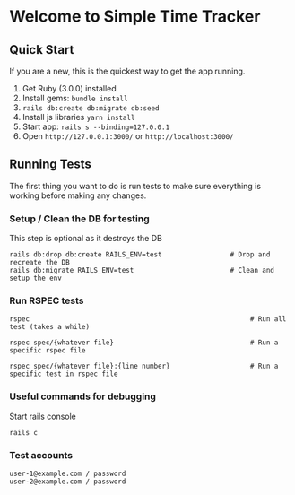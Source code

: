# Welcome to Simple Time Tracker

## Quick Start

If you are a new, this is the quickest way to get the app running.

1. Get Ruby (3.0.0) installed
2. Install gems: `bundle install`
3. `rails db:create db:migrate db:seed`
4. Install js libraries `yarn install`
5. Start app: `rails s --binding=127.0.0.1`
6. Open `http://127.0.0.1:3000/` or `http://localhost:3000/`

## Running Tests

The first thing you want to do is run tests to make sure everything is working before making any changes.

### Setup / Clean the DB for testing
This step is optional as it destroys the DB
```
rails db:drop db:create RAILS_ENV=test                 # Drop and recreate the DB
rails db:migrate RAILS_ENV=test                        # Clean and setup the env
```

### Run RSPEC tests
```
rspec                                                       # Run all test (takes a while)

rspec spec/{whatever file}                                  # Run a specific rspec file

rspec spec/{whatever file}:{line number}                    # Run a specific test in rspec file
```

### Useful commands for debugging

Start rails console
```
rails c
```

### Test accounts

```
user-1@example.com / password
user-2@example.com / password
```
